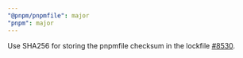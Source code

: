 ```yaml
---
"@pnpm/pnpmfile": major
"pnpm": major
---
```


Use SHA256 for storing the pnpmfile checksum in the lockfile [#8530](https://github.com/pnpm/pnpm/pull/8530).
